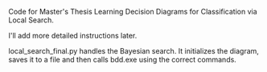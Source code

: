 Code for Master's Thesis Learning Decision Diagrams for Classification via Local Search.

I'll add more detailed instructions later.

local_search_final.py handles the Bayesian search. It initializes the diagram, saves it to a file and then calls bdd.exe using the correct commands.
